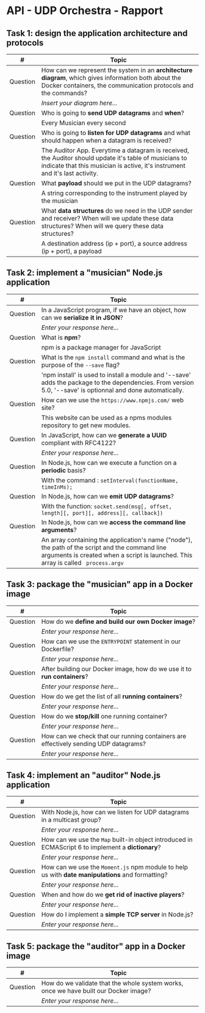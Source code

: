 # API - UDP Orchestra - Rapport
## Task 1: design the application architecture and protocols

| #        | Topic                                                                                                                                                                                  |
|----------|----------------------------------------------------------------------------------------------------------------------------------------------------------------------------------------|
| Question | How can we represent the system in an **architecture diagram**, which gives information both about the Docker containers, the communication protocols and the commands?                |
|          | *Insert your diagram here...*                                                                                                                                                          |
| Question | Who is going to **send UDP datagrams** and **when**?                                                                                                                                   |
|          | Every Musician every second                                                                                                                                                            |                                                                                                                                                         |
| Question | Who is going to **listen for UDP datagrams** and what should happen when a datagram is received?                                                                                       |
|          | The Auditor App. Everytime a datagram is received, the Auditor should update it's table of musicians to indicate that this musician is active, it's instrument and it's last activity. |
| Question | What **payload** should we put in the UDP datagrams?                                                                                                                                   |
|          | A string corresponding to the instrument played by the musician                                                                                                                        |
| Question | What **data structures** do we need in the UDP sender and receiver? When will we update these data structures? When will we query these data structures?                               |
|          | A destination address (ip + port), a source address (ip + port), a payload                                                                                                             |


## Task 2: implement a "musician" Node.js application

| #  | Topic                                                                                                                                                                  |
| ---  |------------------------------------------------------------------------------------------------------------------------------------------------------------------------|
|Question | In a JavaScript program, if we have an object, how can we **serialize it in JSON**?                                                                                    |
| | *Enter your response here...*                                                                                                                                          |
|Question | What is **npm**?                                                                                                                                                       |
| | npm is a package manager for JavaScript                                                                                                                                |
|Question | What is the `npm install` command and what is the purpose of the `--save` flag?                                                                                        |
| | 'npm install' is used to install a module and '--save' adds the package to the dependencies. From version 5.0, '--save' is optionnal and done automatically.           |
|Question | How can we use the `https://www.npmjs.com/` web site?                                                                                                                  |
| | This website can be used as a npms modules repository to get new modules.                                                                                              |
|Question | In JavaScript, how can we **generate a UUID** compliant with RFC4122?                                                                                                  |
| | *Enter your response here...*                                                                                                                                          |
|Question | In Node.js, how can we execute a function on a **periodic** basis?                                                                                                     |
| | With the command : `setInterval(functionName, timeInMs);`                                                                                                              |
|Question | In Node.js, how can we **emit UDP datagrams**?                                                                                                                         |
| | With the function: `socket.send(msg[, offset, length][, port][, address][, callback])`                                                                                 |
|Question | In Node.js, how can we **access the command line arguments**?                                                                                                          |
| | An array containing the application's name ("node"), the path of the script and the command line arguments is created when a script is launched. This array is called ` process.argv`|


## Task 3: package the "musician" app in a Docker image

| #  | Topic |
| ---  | --- |
|Question | How do we **define and build our own Docker image**?|
| | *Enter your response here...*  |
|Question | How can we use the `ENTRYPOINT` statement in our Dockerfile?  |
| | *Enter your response here...*  |
|Question | After building our Docker image, how do we use it to **run containers**?  |
| | *Enter your response here...*  |
|Question | How do we get the list of all **running containers**?  |
| | *Enter your response here...*  |
|Question | How do we **stop/kill** one running container?  |
| | *Enter your response here...*  |
|Question | How can we check that our running containers are effectively sending UDP datagrams?  |
| | *Enter your response here...*  |


## Task 4: implement an "auditor" Node.js application

| #  | Topic |
| ---  | ---  |
|Question | With Node.js, how can we listen for UDP datagrams in a multicast group? |
| | *Enter your response here...*  |
|Question | How can we use the `Map` built-in object introduced in ECMAScript 6 to implement a **dictionary**?  |
| | *Enter your response here...* |
|Question | How can we use the `Moment.js` npm module to help us with **date manipulations** and formatting?  |
| | *Enter your response here...* |
|Question | When and how do we **get rid of inactive players**?  |
| | *Enter your response here...* |
|Question | How do I implement a **simple TCP server** in Node.js?  |
| | *Enter your response here...* |


## Task 5: package the "auditor" app in a Docker image

| #  | Topic |
| ---  | --- |
|Question | How do we validate that the whole system works, once we have built our Docker image? |
| | *Enter your response here...* |
